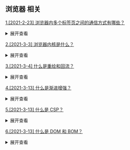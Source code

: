 ## 浏览器 相关

[1.[2021-2-23] 浏览器内多个标签页之间的通信方式有哪些？](https://github.com/HJY-xh/plantTrees/issues/9)

<details>
<summary>展开查看</summary>
<pre>

<a href="https://github.com/HJY-xh/plantTrees/tree/main/Demos/%5BJavaScript%5DpostMessage%E5%AE%9E%E4%BE%8B%E6%BC%94%E7%A4%BA">1.postMessage（可跨域）</a>
2.localStorage
3.WebSocket （可跨域）
4.BroadcastChannel （IE 不支持）
5.Cookies
6.Server-Sent Events

</pre>
</details>

[2.[2021-3-3] 浏览器内核是什么？](https://github.com/HJY-xh/plantTrees/issues/27)

<details>
<summary>展开查看</summary>
<pre>
浏览器最重要或者说核心的部分是“Rendering Engine”，可大概译为“渲染引擎”，不过我们一般习惯将之称为“浏览器内核”。

它负责对网页语法的解释（如标准通用标记语言下的一个应用 HTML、JavaScript）并渲染（显示）网页。 所以，通常所谓的浏览器内核也就是浏览器所采用的渲染引擎，渲染引擎决定了浏览器如何显示网页的内容以及页面的格式信息。

不同的浏览器内核对网页编写语法的解释也有不同，因此同一网页在不同的内核的浏览器里的渲染（显示）效果也可能不同，这也是网页编写者需要在不同内核的浏览器中测试网页显示效果的原因。

内核 主要分为两个部分：渲染引擎(Render Engine)和 JS 引擎

-   渲染引擎： 负责取得网页的内容（HTML、XML、图象等等）、整理信息（例如加入 CSS 等），以及计算网页的显示方式然后会输出至显示器或打印机。

-   JS 引擎： 执行 JavaScript 代码的程序或解释器，JS 引擎可以实现为标准解释器或即时编译器，它以某种形式将 JavaScript 编译为字节码。

</pre>
</details>

[3.[2021-3-4] 什么是重绘和回流？](https://github.com/HJY-xh/plantTrees/issues/28)

<details>
<summary>展开查看</summary>
<pre>
重绘：当一个元素的外观发生改变，但没有改变布局,重新把元素外观绘制出来的过程，叫做重绘。

回流：当 DOM 的变化影响了元素的几何信息(元素的的位置和尺寸大小)，浏览器需要重新计算元素的几何属性，将其安放在界面中的正确位置，这个过程叫做回流。回流也叫重排，简单的说就是重新生成布局，重新排列元素。

</pre>
</details>

[4.[2021-3-13] 什么是渐进增强？](https://github.com/HJY-xh/plantTrees/issues/53)

<details>
<summary>展开查看</summary>
<pre>
渐进增强是指在 web 设计时强调可访问性、语义化 HTML 标签、外部样式表和脚本。保证所有人都能访问页面的基本内容和功能同时为高级浏览器和高带宽用户提供更好的用户体验。核心原则如下:

-   所有浏览器都必须能访问基本内容
-   所有浏览器都必须能使用基本功能
-   所有内容都包含在语义化标签中
-   通过外部 CSS 提供增强的布局
-   通过非侵入式、外部 javascript 提供增强功能
-   end-user web browser preferences are respected
</pre>
</details>

[5.[2021-3-13] 什么是 CSP？](https://github.com/HJY-xh/plantTrees/issues/55)

<details>
<summary>展开查看</summary>
<pre>
CSP 指的是内容安全策略，它的本质是建立一个白名单，告诉浏览器哪些外部资源可以加载和执行。只需要配置规则，如何拦截由浏览器自己来实现。

通常有两种方式来开启 CSP，一种是设置 HTTP 首部中的` Content-Security-Policy`，一种是设置 meta 标签的方式` <meta http-equiv="Content-Security-Policy">`

</pre>
</details>

[6.[2021-3-13] 什么是 DOM 和 BOM？](https://github.com/HJY-xh/plantTrees/issues/56)

<details>
<summary>展开查看</summary>
<pre>
DOM 指的是文档对象模型，它指的是把文档当做一个对象来对待，这个对象主要定义了处理网页内容的方法和接口。

BOM 指的是浏览器对象模型，它指的是把浏览器当做一个对象来对待，这个对象主要定义了与浏览器进行交互的法和接口。BOM
的核心是 window，而 window 对象具有双重角色，它既是通过 js 访问浏览器窗口的一个接口，又是一个 Global（全局）
对象。这意味着在网页中定义的任何对象，变量和函数，都作为全局对象的一个属性或者方法存在。window 对象含有 locati
on 对象、navigator 对象、screen 对象等子对象，并且 DOM 的对象 document 对象也是 BOM 的 window 对
象的子对象。

</pre>
</details>
